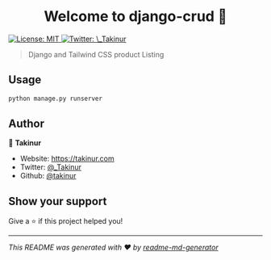 <h1 align="center">Welcome to django-crud 👋</h1>
<p>
  <a href="#" target="_blank">
    <img alt="License: MIT" src="https://img.shields.io/badge/License-MIT-yellow.svg" />
  </a>
  <a href="https://twitter.com/\_Takinur" target="_blank">
    <img alt="Twitter: \_Takinur" src="https://img.shields.io/twitter/follow/\_Takinur.svg?style=social" />
  </a>
</p>

> Django and Tailwind CSS product Listing

## Usage

```sh
python manage.py runserver
```

## Author

👤 **Takinur**

* Website: https://takinur.com
* Twitter: [@\_Takinur](https://twitter.com/\_Takinur)
* Github: [@takinur](https://github.com/takinur)

## Show your support

Give a ⭐️ if this project helped you!

***
_This README was generated with ❤️ by [readme-md-generator](https://github.com/kefranabg/readme-md-generator)_